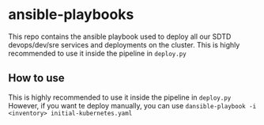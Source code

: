 # ansible-playbooks

This repo contains the ansible playbook used to deploy all our SDTD devops/dev/sre services and deployments on the cluster.
This is highly recommended to use it inside the pipeline in `deploy.py`

## How to use
This is highly recommended to use it inside the pipeline in `deploy.py`
However, if you want te deploy manually, you can use `dansible-playbook -i <inventory> initial-kubernetes.yaml`
